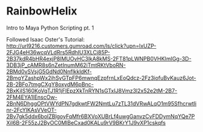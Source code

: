 # RainbowHelix
Intro to Maya Python Scripting pt. 1

Followed Isaac Oster's Tutorial: http://url9216.customers.gumroad.com/ls/click?upn=lxUZP-2FJG4eH36wcqVLdRrs5RdhIU3XLCi85P-2B37kdR4bHR4exjP8lMUOvHC3lkA8kMS-2FT81pLWNPB0VHKImIGg-3D-3DB3jP_cAMR8s6nZetInumM62iTmtRKtVboRN-2BMd0vSVsjG5GdNd0NnflkkldKf-2BmgYZashpWx2ihSyGTpFP6mwnqEzpfrnLxEoQdcz-2Fz3iofuBvKauz6Jot-2B-2BFo7tmgCXgY8oxydM6pBnc-2BxKiIS160KoVqTJ1R1jFlEpzXkTnRYN1sGTxIJ8Vmz3l2x52e2tM-2B7-2FM4EYA1lEnscOw-2BnN6DhggOPtVWYdPN7gdkwtFW2NmtLu7zTL31dVRwALqO1m95Sfhcrwtlinr-2FcYlKAsVVeOT-2Bv7gk5ddx6bolZBlgoyFqMfr6BXVoXUBrLf4uwgGanvzCvFDDymNqYQe7PXiI6B-2F55zJ2ByOC0MlBeCxad0KALu9rV9BKrY1J9vXP1cskqfs 
